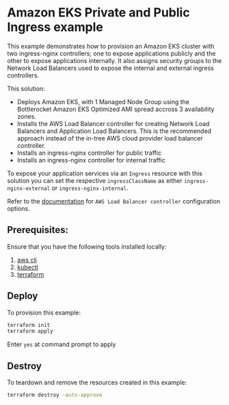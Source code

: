 # Amazon EKS Private and Public Ingress example

This example demonstrates how to provision an Amazon EKS cluster with two  ingress-nginx controllers; one to expose applications publicly and the other to expose applications internally. It also assigns security groups to the Network Load Balancers used to expose the internal and external ingress controllers.

This solution:
* Deploys Amazon EKS, with 1 Managed Node Group using the Bottlerocket Amazon EKS Optimized AMI spread accross 3 availability zones.
* Installs the AWS Load Balancer controller for creating Network Load Balancers and Application Load Balancers. This is the recommended approach instead of the in-tree AWS cloud provider load balancer controller.
* Installs an ingress-nginx controller for public traffic
* Installs an ingress-nginx controller for internal traffic

To expose your application services via an `Ingress` resource with this solution you can set the respective `ingressClassName` as either `ingress-nginx-external` or `ingress-nginx-internal`.

Refer to the [documentation](https://kubernetes-sigs.github.io/aws-load-balancer-controller) for `AWS Load Balancer controller` configuration options.

## Prerequisites:

Ensure that you have the following tools installed locally:

1. [aws cli](https://docs.aws.amazon.com/cli/latest/userguide/install-cliv2.html)
2. [kubectl](https://Kubernetes.io/docs/tasks/tools/)
3. [terraform](https://learn.hashicorp.com/tutorials/terraform/install-cli)

## Deploy

To provision this example:

```sh
terraform init
terraform apply
```

Enter `yes` at command prompt to apply

## Destroy

To teardown and remove the resources created in this example:

```sh
terraform destroy -auto-approve
```
